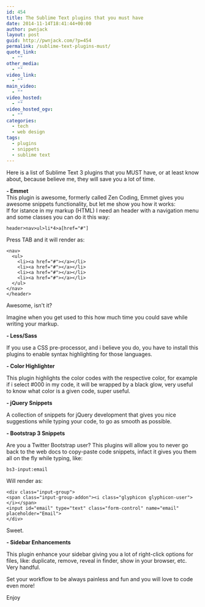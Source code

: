 ```yaml
---
id: 454
title: The Sublime Text plugins that you must have
date: 2014-11-14T18:41:44+00:00
author: pwnjack
layout: post
guid: http://pwnjack.com/?p=454
permalink: /sublime-text-plugins-must/
quote_link:
  - ""
other_media:
  - ""
video_link:
  - ""
main_video:
  - ""
video_hosted:
  - ""
video_hosted_ogv:
  - ""
categories:
  - tech
  - web design
tags:
  - plugins
  - snippets
  - sublime text
---
```

Here is a list of Sublime Text 3 plugins that you MUST have, or at least know about, because believe me, they will save you a lot of time.

**- Emmet**  
This plugin is awesome, formerly called Zen Coding, Emmet gives you awesome snippets functionality, but let me show you how it works:  
If for istance in my markup (HTML) I need an header with a navigation menu and some classes you can do it this way:

    header>nav>ul>li*4>a[href="#"]

Press TAB and it will render as:

    <nav>
      <ul>
        <li><a href="#"></a></li>
        <li><a href="#"></a></li>
        <li><a href="#"></a></li>
        <li><a href="#"></a></li>
      </ul>
    </nav>
    </header>

Awesome, isn't it?

Imagine when you get used to this how much time you could save while writing your markup.

**- Less/Sass**

If you use a CSS pre-processor, and i believe you do, you have to install this plugins to enable syntax highlighting for those languages.

**- Color Highlighter**

This plugin highlights the color codes with the respective color, for example if i select #000 in my code, it will be wrapped by a black glow, very useful to know what color is a given code, super useful.

**- jQuery Snippets**

A collection of snippets for jQuery development that gives you nice suggestions while typing your code, to go as smooth as possible.

**- Bootstrap 3 Snippets**

Are you a Twitter Bootstrap user? This plugins will allow you to never go back to the web docs to copy-paste code snippets, infact it gives you them all on the fly while typing, like:

    bs3-input:email

Will render as:

    <div class="input-group">
    <span class="input-group-addon"><i class="glyphicon glyphicon-user"></i></span>
    <input id="email" type="text" class="form-control" name="email" placeholder="Email">
    </div>

Sweet.

**- Sidebar Enhancements**

This plugin enhance your sidebar giving you a lot of right-click options for files, like: duplicate, remove, reveal in finder, show in your browser, etc. Very handful.

Set your workflow to be always painless and fun and you will love to code even more!

Enjoy